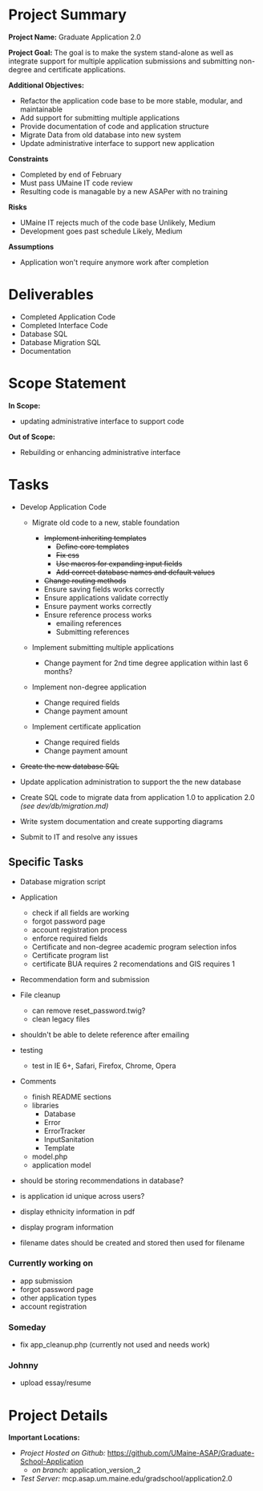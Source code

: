 # Project Summary

**Project Name:** Graduate Application 2.0

**Project Goal:** The goal is to make the system stand-alone as well as integrate support for multiple application submissions and submitting non-degree and certificate applications.
	
**Additional Objectives:**

- Refactor the application code base to be more stable, modular, and maintainable
- Add support for submitting multiple applications
- Provide documentation of code and application structure
- Migrate Data from old database into new system
- Update administrative interface to support new application


**Constraints**

- Completed by end of February
- Must pass UMaine IT code review
- Resulting code is managable by a new ASAPer with no training


**Risks**

- UMaine IT rejects much of the code base 		Unlikely, Medium
- Development goes past schedule				Likely, Medium


**Assumptions**

- Application won't require anymore work after completion



# Deliverables

- Completed Application Code
- Completed Interface Code
- Database SQL
- Database Migration SQL
- Documentation



# Scope Statement

**In Scope:**

- updating administrative interface to support code


**Out of Scope:**

- Rebuilding or enhancing administrative interface



# Tasks

- Develop Application Code
	- Migrate old code to a new, stable foundation
		- <del>Implement inheriting templates</del>
			- <del>Define core templates</del>
			- <del>Fix css</del>
			- <del>Use macros for expanding input fields</del>
			- <del>Add correct database names and default values</del>
		- <del>Change routing methods</del>
		- Ensure saving fields works correctly
		- Ensure applications validate correctly
		- Ensure payment works correctly
		- Ensure reference process works
			- emailing references
			- Submitting references

	- Implement submitting multiple applications
		- Change payment for 2nd time degree application within last 6 months?

	- Implement non-degree application
		- Change required fields
		- Change payment amount

	- Implement certificate application
		- Change required fields
		- Change payment amount

- <del>Create the new database SQL</del>
- Update application administration to support the the new database
- Create SQL code to migrate data from application 1.0 to application 2.0 *(see dev/db/migration.md)*
- Write system documentation and create supporting diagrams
- Submit to IT and resolve any issues

Specific Tasks
--------------

- Database migration script

- Application
	- check if all fields are working
	- forgot password page
	- account registration process
	- enforce required fields
	- Certificate and non-degree academic program selection infos
	- Certificate program list
	- certificate BUA requires 2 recomendations and GIS requires 1

- Recommendation form and submission

- File cleanup
	- can remove reset_password.twig?
	- clean legacy files

- shouldn't be able to delete reference after emailing

- testing
	- test in IE 6+, Safari, Firefox, Chrome, Opera

- Comments
	- finish README sections
	- libraries
		- Database
		- Error
		- ErrorTracker
		- InputSanitation
		- Template
	- model.php
	- application model

- should be storing recommendations in database?
- is application id unique across users?
- display ethnicity information in pdf
- display program information
- filename dates should be created and stored then used for filename

### Currently working on
- app submission
- forgot password page
- other application types
- account registration

### Someday
- fix app_cleanup.php  (currently not used and needs work)


### Johnny
- upload essay/resume

# Project Details

**Important Locations:**

- *Project Hosted on Github:* https://github.com/UMaine-ASAP/Graduate-School-Application
	- *on branch:* application\_version\_2
- *Test Server:* mcp.asap.um.maine.edu/gradschool/application2.0



